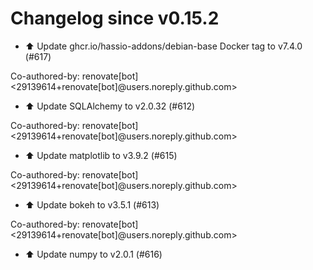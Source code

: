 # Changelog since v0.15.2
- ⬆️ Update ghcr.io/hassio-addons/debian-base Docker tag to v7.4.0 (#617)

Co-authored-by: renovate[bot] <29139614+renovate[bot]@users.noreply.github.com> 
- ⬆️ Update SQLAlchemy to v2.0.32 (#612)

Co-authored-by: renovate[bot] <29139614+renovate[bot]@users.noreply.github.com> 
- ⬆️ Update matplotlib to v3.9.2 (#615)

Co-authored-by: renovate[bot] <29139614+renovate[bot]@users.noreply.github.com> 
- ⬆️ Update bokeh to v3.5.1 (#613)

Co-authored-by: renovate[bot] <29139614+renovate[bot]@users.noreply.github.com> 
- ⬆️ Update numpy to v2.0.1 (#616) 
